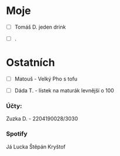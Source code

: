 # Moje

- [ ] Tomáš D. jeden drink
- [ ] .


# Ostatních

- [ ] Matouš - Velký Pho s tofu
- [ ] Dáda T. - lístek na maturák levnější o 100


### Účty:
Zuzka D. - 2204190028/3030

### Spotify
Já
Lucka
Štěpán
Kryštof
